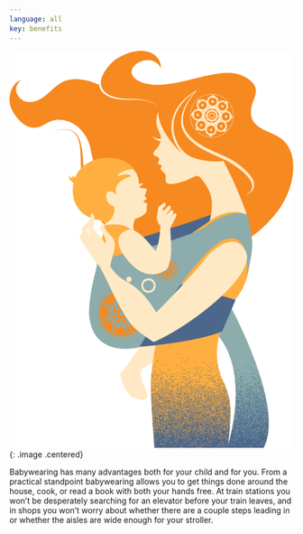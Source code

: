 ```yaml
---
language: all
key: benefits
---
```

![Woman holding baby in sling](images/windy_hair.svg){: .image .centered}

Babywearing has many advantages both for your child and for you. From a practical standpoint babywearing allows you to get things done around the house, cook, or read a book with both your hands free. At train stations you won’t be desperately searching for an elevator before your train leaves, and in shops you won’t worry about whether there are a couple steps leading in or whether the aisles are wide enough for your stroller.

